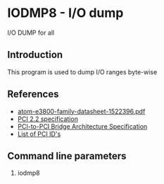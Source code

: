# IODMP8 - I/O dump
I/O DUMP for all

## Introduction

This program is used to dump I/O ranges byte-wise

## References
* [atom-e3800-family-datasheet-1522396.pdf](https://www.mouser.com/datasheet/2/612/atom-e3800-family-datasheet-1522396.pdf)
* [PCI 2.2 specification](http://www.ics.uci.edu/~harris/ics216/pci/PCI_22.pdf)
* [PCI-to-PCI Bridge Architecture Specification](https://cds.cern.ch/record/551427/files/cer-2308933.pdf)
* [List of PCI ID's](http://pciids.sourceforge.net/v2.2/pci.ids)

## Command line parameters

1. iodmp8 <base> <end> 